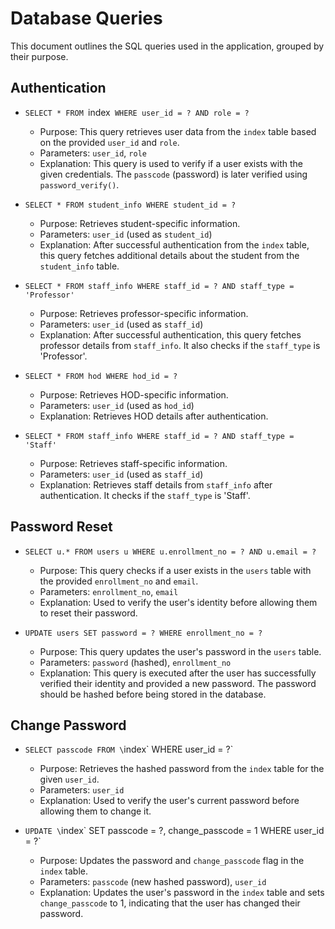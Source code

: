 # Database Queries

This document outlines the SQL queries used in the application, grouped by their purpose.

## Authentication

*   `SELECT * FROM `index` WHERE user_id = ? AND role = ?`
    *   Purpose: This query retrieves user data from the `index` table based on the provided `user_id` and `role`.
    *   Parameters: `user_id`, `role`
    *   Explanation: This query is used to verify if a user exists with the given credentials. The `passcode` (password) is later verified using `password_verify()`.

*   `SELECT * FROM student_info WHERE student_id = ?`
    *   Purpose: Retrieves student-specific information.
    *   Parameters: `user_id` (used as `student_id`)
    *   Explanation: After successful authentication from the `index` table, this query fetches additional details about the student from the `student_info` table.

*   `SELECT * FROM staff_info WHERE staff_id = ? AND staff_type = 'Professor'`
    *   Purpose: Retrieves professor-specific information.
    *   Parameters: `user_id` (used as `staff_id`)
    *   Explanation: After successful authentication, this query fetches professor details from `staff_info`. It also checks if the `staff_type` is 'Professor'.

*   `SELECT * FROM hod WHERE hod_id = ?`
    *   Purpose: Retrieves HOD-specific information.
    *   Parameters: `user_id` (used as `hod_id`)
    *   Explanation: Retrieves HOD details after authentication.

*   `SELECT * FROM staff_info WHERE staff_id = ? AND staff_type = 'Staff'`
    *   Purpose: Retrieves staff-specific information.
    *   Parameters: `user_id` (used as `staff_id`)
    *   Explanation: Retrieves staff details from `staff_info` after authentication. It checks if the `staff_type` is 'Staff'.

## Password Reset

*   `SELECT u.* FROM users u WHERE u.enrollment_no = ? AND u.email = ?`
    *   Purpose: This query checks if a user exists in the `users` table with the provided `enrollment_no` and `email`.
    *   Parameters: `enrollment_no`, `email`
    *   Explanation: Used to verify the user's identity before allowing them to reset their password.

*   `UPDATE users SET password = ? WHERE enrollment_no = ?`
    *   Purpose: This query updates the user's password in the `users` table.
    *   Parameters: `password` (hashed), `enrollment_no`
    *   Explanation: This query is executed after the user has successfully verified their identity and provided a new password. The password should be hashed before being stored in the database.

## Change Password

*   `SELECT passcode FROM \`index\` WHERE user_id = ?`
    *   Purpose: Retrieves the hashed password from the `index` table for the given `user_id`.
    *   Parameters: `user_id`
    *   Explanation: Used to verify the user's current password before allowing them to change it.

*   `UPDATE \`index\` SET passcode = ?, change_passcode = 1 WHERE user_id = ?`
    *   Purpose: Updates the password and `change_passcode` flag in the `index` table.
    *   Parameters: `passcode` (new hashed password), `user_id`
    *   Explanation: Updates the user's password in the `index` table and sets `change_passcode` to 1, indicating that the user has changed their password.
